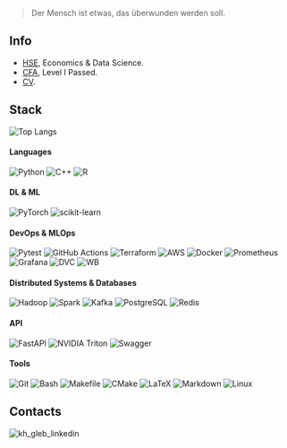 > Der Mensch ist etwas, das überwunden werden soll.

## Info
* [HSE](https://www.hse.ru/en/), Economics & Data Science. 
* [CFA](https://www.cfainstitute.org/en/), Level I Passed.
* [CV](https://drive.google.com/file/d/1E5vp2OTn07XihFNfouy0cVdQfamkUwkX/view?usp=sharing).

## Stack
![Top Langs](https://github-readme-stats-mu-olive.vercel.app/api/top-langs/?username=khaykingleb&count_private=true&hide=jupyter%20notebook,stata,html,tex,smarty,mako,javascript&layout=compact&langs_count=10)

#### Languages
![Python](https://img.shields.io/badge/Python-3776AB?style=flat-square&logo=python&logoColor=white)
![C++](https://img.shields.io/badge/C%2B%2B-00599C?style=flat-square&logo=c%2B%2B&logoColor=white)
![R](https://img.shields.io/badge/R-276DC3?style=flat-square&logo=r&logoColor=white)

#### DL & ML
![PyTorch](https://img.shields.io/badge/PyTorch-%23EE4C2C.svg?style=flat-square&logo=PyTorch&logoColor=white)
![scikit-learn](https://img.shields.io/badge/Scikit--learn-%23F7931E.svg?style=flat-square&logo=scikit-learn&logoColor=white)

#### DevOps & MLOps
![Pytest](https://img.shields.io/badge/Pytest-0A9EDC.svg?style=flat-square&logo=Pytest&logoColor=white)
![GitHub Actions](https://img.shields.io/badge/-GitHub%20Actions-2088FF?logoColor=white&style=flat-square&logo=GItHub-Actions)
![Terraform](https://img.shields.io/badge/-Terraform-623CE4?logoColor=white&style=flat-square&logo=Terraform)
![AWS](https://img.shields.io/badge/-Amazon%20Web%20Services-232F3E?logoColor=white&style=flat-square&logo=amazon-aws)
![Docker](https://img.shields.io/badge/-Docker-2496ED?style=flat-square&logoColor=white&logo=docker)
![Prometheus](https://img.shields.io/badge/Prometheus-E6522C.svg?style=flat-square&logo=Prometheus&logoColor=white)
![Grafana](https://img.shields.io/badge/Grafana-F46800.svg?style=flat-square&logo=Grafana&logoColor=white)
![DVC](https://img.shields.io/badge/DVC-13ADC7.svg?style=flat-square&logo=DVC&logoColor=white)
![WB](https://img.shields.io/badge/Weights%20&%20Biases-FFBE00.svg?style=flat-square&logo=weightsandbiases&logoColor=black)

#### Distributed Systems & Databases
![Hadoop](https://img.shields.io/badge/Apache%20Hadoop-017CEE?style=flat-square&logo=Apache%20Hadoop&logoColor=white)
![Spark](https://img.shields.io/badge/Apache_Spark-232F3E?style=flat-square&logo=apachespark&logoColor=#E35A16)
![Kafka](https://img.shields.io/badge/Apache%20Kafka-231F20.svg?style=square&logo=Apache-Kafka&logoColor=white)
![PostgreSQL](https://img.shields.io/badge/PostgreSQL-316192?style=flat-square&logo=postgresql&logoColor=white)
![Redis](https://img.shields.io/badge/Redis-DC382D.svg?style=flat-square&logo=Redis&logoColor=white)

#### API
![FastAPI](https://img.shields.io/badge/FastAPI-009688.svg?style=flat-square&logo=FastAPI&logoColor=white)
![NVIDIA Triton](https://img.shields.io/badge/-NVIDIA%20Triton-8fce00?style=flat-square&logo=NVIDIA&logoColor=white)
![Swagger](https://img.shields.io/badge/-Swagger-%23Clojure?style=flat-square&logo=swagger&logoColor=white)

#### Tools
![Git](https://img.shields.io/badge/Git-%23F05033.svg?style=flat-square&logo=git&logoColor=white)
![Bash](https://img.shields.io/badge/Bash-121011?style=flat-square&logo=gnu-bash&logoColor=white)
![Makefile](https://img.shields.io/badge/GNU-A42E2B.svg?style=flat-square&logo=GNU&logoColor=white)
![CMake](https://img.shields.io/badge/CMake-064F8C.svg?style=flat-square&logo=CMake&logoColor=white)
![LaTeX](https://img.shields.io/badge/LaTeX-%23008080.svg?style=flat-square&logo=latex&logoColor=white)
![Markdown](https://img.shields.io/badge/Markdown-%23000000.svg?style=flat-square&logo=markdown&logoColor=white)
![Linux](https://img.shields.io/badge/Linux-FCC624.svg?style=flat-square&logo=Linux&logoColor=black)

## Contacts
<p align = "left">
  <a href="https://www.linkedin.com/in/khaykingleb">
      <img align="left" alt="kh_gleb_linkedin" src="https://img.shields.io/badge/LinkedIn-%230077B5.svg?style=flat-square&logo=linkedin&logoColor=white"/>
  </a>
</p> 
